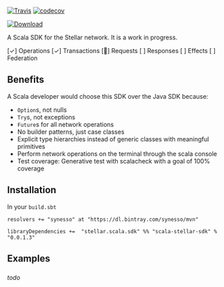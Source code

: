 [![Travis](https://travis-ci.org/Synesso/scala-stellar-sdk.svg?branch=master)](https://travis-ci.org/Synesso/scala-stellar-sdk)
[![codecov](https://codecov.io/gh/Synesso/scala-stellar-sdk/branch/master/graph/badge.svg)](https://codecov.io/gh/Synesso/scala-stellar-sdk)

[![Download](https://api.bintray.com/packages/synesso/mvn/scala-stellar-sdk/images/download.svg)](https://bintray.com/synesso/mvn/scala-stellar-sdk/_latestVersion)

A Scala SDK for the Stellar network. It is a work in progress.

[✓] Operations
[✓] Transactions
[🚀] Requests
[ ] Responses
[ ] Effects
[ ] Federation

## Benefits

A Scala developer would choose this SDK over the Java SDK because:

* `Option`s, not nulls
* `Try`s, not exceptions
* `Future`s for all network operations
* No builder patterns, just case classes
* Explicit type hierarchies instead of generic classes with meaningful primitives
* Perform network operations on the terminal through the scala console
* Test coverage: Generative test with scalacheck with a goal of 100% coverage

## Installation

In your `build.sbt`

```
resolvers += "synesso" at "https://dl.bintray.com/synesso/mvn"

libraryDependencies +=  "stellar.scala.sdk" %% "scala-stellar-sdk" % "0.0.1.3"
```

## Examples

###

_todo_
